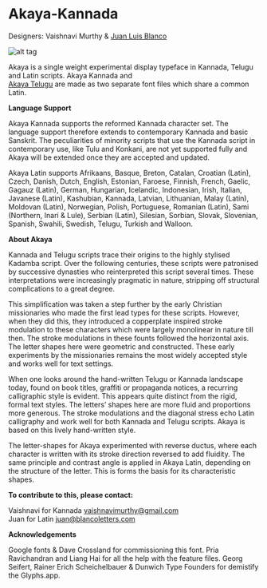 # Akaya-Kannada
Designers: Vaishnavi Murthy & [Juan Luis Blanco](http://www.blancoletters.com)

![alt tag](https://github.com/vaishnavimurthy/Akaya-Kannada/blob/master/Tests/%2B/Akaya_1.png)

Akaya is a single weight experimental display typeface in Kannada, Telugu and Latin scripts. Akaya Kannada and   
[Akaya Telugu](https://github.com/vaishnavimurthy/Akaya-Telugu) are made as two separate font files which share a common Latin.  

**Language Support**

Akaya Kannada supports the reformed Kannada character set. The language support therefore extends to contemporary Kannada and basic Sanskrit. The peculiarities of minority scripts that use the Kannada script in contemporary use, like Tulu and Konkani, are not yet supported fully and Akaya will be extended once they are accepted and updated.

Akaya Latin supports Afrikaans, Basque, Breton, Catalan, Croatian (Latin), Czech, Danish, Dutch, English, Estonian, Faroese, Finnish, French, Gaelic, Gagauz (Latin), German, Hungarian, Icelandic, Indonesian, Irish, Italian, Javanese (Latin), Kashubian, Kannada, Latvian, Lithuanian, Malay (Latin), Moldovan (Latin), Norwegian, Polish, Portuguese, Romanian (Latin), Sami (Northern, Inari & Lule), Serbian (Latin), Silesian, Sorbian, Slovak, Slovenian, Spanish, Swahili, Swedish, Telugu, Turkish and Walloon.

**About Akaya**

Kannada and Telugu scripts trace their origins to the highly stylised Kadamba script. Over the following centuries, these scripts were patronised by successive dynasties who reinterpreted this script several times. These interpretations were increasingly pragmatic in nature, stripping off structural complications to a great degree.

This simplification was taken a step further by the early Christian missionaries who made the first lead types for these scripts. However, when they did this, they introduced a copperplate inspired stroke modulation to these characters which were largely monolinear in nature till then. The stroke modulations in these founts followed the horizontal axis. The letter shapes here were geometric and constructed. These early experiments by the missionaries remains the most widely accepted style and works well for text settings. 

When one looks around the hand-written Telugu or Kannada landscape today, found on book titles, graffiti or propaganda notices, a recurring calligraphic style is evident. This appears quite distinct from the rigid, formal text styles. The letters’ shapes here are more fluid and proportions more generous. The stroke modulations and the diagonal stress echo Latin calligraphy and work well for both Kannada and Telugu scripts. Akaya is based on this lively hand-written style.

The letter-shapes for Akaya experimented with reverse ductus, where each character is written with its stroke direction reversed to add fluidity. The same principle and contrast angle is applied in Akaya Latin, depending on the structure of the letter. This is forms the basis for its characteristic shapes.

**To contribute to this, please contact:**

Vaishnavi for Kannada vaishnavimurthy@gmail.com  
Juan for Latin juan@blancoletters.com 

**Acknowledgements**

Google fonts & Dave Crossland for commissioning this font.
Pria Ravichandran and Liang Hai for all the help with the feature files.
Georg Seifert, Rainer Erich Scheichelbauer & Dunwich Type Founders for demistify the Glyphs.app.
